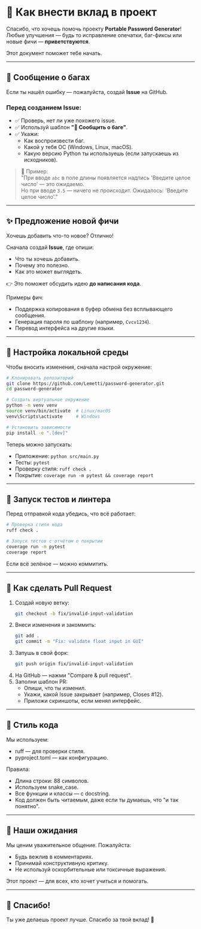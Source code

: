 # 🤝 Как внести вклад в проект

Спасибо, что хочешь помочь проекту **Portable Password Generator**!  
Любые улучшения — будь то исправление опечатки, баг-фиксы или новые фичи — **приветствуются**.

Этот документ поможет тебе начать.

---

## 🐛 Сообщение о багах

Если ты нашёл ошибку — пожалуйста, создай **Issue** на GitHub.

### Перед созданием Issue:
- ✅ Проверь, нет ли уже похожего issue.
- ✅ Используй шаблон **"🐛 Сообщить о баге"**.
- ✅ Укажи:
  - Как воспроизвести баг.
  - Какой у тебя ОС (Windows, Linux, macOS).
  - Какую версию Python ты используешь (если запускаешь из исходников).

> 📌 Пример:  
> "При вводе `abc` в поле длины появляется надпись 'Введите целое число' — это ожидаемо.  
> Но при вводе `3.5` — ничего не происходит. Ожидалось: 'Введите целое число'."

---

## ✨ Предложение новой фичи

Хочешь добавить что-то новое? Отлично!

Сначала создай **Issue**, где опиши:
- Что ты хочешь добавить.
- Почему это полезно.
- Как это может выглядеть.

👉 Это поможет обсудить идею **до написания кода**.

Примеры фич:
- Поддержка копирования в буфер обмена без всплывающего сообщения.
- Генерация пароля по шаблону (например, `Cvcv1234`).
- Перевод интерфейса на другие языки.

---

## 🧪 Настройка локальной среды

Чтобы вносить изменения, сначала настрой окружение:

```bash
# Клонировать репозиторий
git clone https://github.com/Lemetti/password-generator.git
cd password-generator

# Создать виртуальное окружение
python -m venv venv
source venv/bin/activate  # Linux/macOS
venv\Scripts\activate     # Windows

# Установить зависимости
pip install -e ".[dev]"
```

Теперь можно запускать:

- Приложение: `python src/main.py`
- Тесты: `pytest`
- Проверку стиля: `ruff check .`
- Покрытие: `coverage run -m pytest && coverage report`

---

## 🧱 Запуск тестов и линтера

Перед отправкой кода убедись, что всё работает:

```bash
# Проверка стиля кода
ruff check .

# Запуск тестов с отчётом о покрытии
coverage run -m pytest
coverage report
```
Если всё зелёное — можно коммитить.

---

## 🌿 Как сделать Pull Request

1. Создай новую ветку:
    ```bash
    git checkout -b fix/invalid-input-validation
    ```
2. Внеси изменения и закоммить:
    ```bash
    git add .
    git commit -m "Fix: validate float input in GUI"
    ```
3. Запушь в свой форк:
    ```bash
    git push origin fix/invalid-input-validation
    ```
4. На GitHub — нажми "Compare & pull request".
5. Заполни шаблон PR:
   - Опиши, что ты изменил.
   - Укажи, какой Issue закрывает (например, Closes #12).
   - Приложи скриншоты, если менял интерфейс.

---

## 📄 Стиль кода

Мы используем:
- ruff — для проверки стиля.
- pyproject.toml — как конфигурацию.

Правила:
- Длина строки: 88 символов.
- Используем snake_case.
- Все функции и классы — с docstring.
- Код должен быть читаемым, даже если ты думаешь, что "и так понятно".

---

## 🙏 Наши ожидания
Мы ценим уважительное общение.
Пожалуйста:
- Будь вежлив в комментариях.
- Принимай конструктивную критику.
- Не используй оскорбительные или токсичные выражения.

Этот проект — для всех, кто хочет учиться и помогать.

---

## 💬 Спасибо!

Ты уже делаешь проект лучше.
Спасибо за твой вклад! 🙏